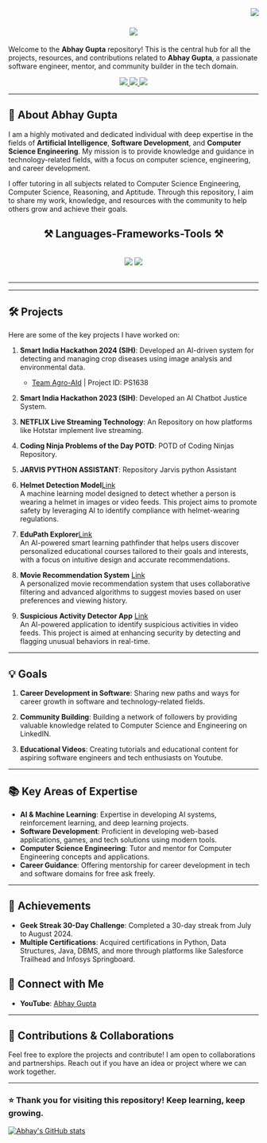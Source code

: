 <img align="right" src="https://visitor-badge.laobi.icu/badge?page_id=Abs6187.Abs6187" />

<h1 align="center">
    <img src="https://readme-typing-svg.herokuapp.com/?font=Righteous&size=35&center=true&vCenter=true&width=500&height=70&duration=4000&lines=Hi+There!+👋;+I'm+Abhay+Gupta!;" />
</h1>


Welcome to the **Abhay Gupta** repository! This is the central hub for all the projects, resources, and contributions related to **Abhay Gupta**, a passionate software engineer, mentor, and community builder in the tech domain.
 </div>
 
<div align="center"> 
  <a href="mailto:contact2abhaygupta6187@gmail.com">
    <img src="https://img.shields.io/badge/Gmail-333333?style=for-the-badge&logo=gmail&logoColor=red" />
  </a>
  <a href="https://linkedin.com/in/abhay-gupta-197b17264](https://www.linkedin.com/in/abhay-gupta-197b17264" target="_blank">
    <img src="https://img.shields.io/badge/LinkedIn-0077B5?style=for-the-badge&logo=linkedin&logoColor=white" target="_blank" />
  </a>

<a href="https://linktr.ee/Abhay_Gupta_6187](https://linktr.ee/Abhay_Gupta_6187" target="_blank">
<img src="https://img.shields.io/badge/linktree-1de9b6?style=for-the-badge&logo=linktree&logoColor=white" target="_blank"/>
 </a>
  <!--<a href="https://salesp07.github.io" target="_blank">
     <img src="https://img.shields.io/badge/Portfolio-FF5722?style=for-the-badge&logo=todoist&logoColor=white" target="_blank" /> <!-- sqlite, safari, google-chrome are other good icon options </a> -->
  
</div>

---

## 📌 About Abhay Gupta

I am a highly motivated and dedicated individual with deep expertise in the fields of **Artificial Intelligence**, **Software Development**, and **Computer Science Engineering**. My mission is to provide knowledge and guidance in technology-related fields, with a focus on computer science, engineering, and career development.

I offer tutoring in all subjects related to Computer Science Engineering, Computer Science, Reasoning, and Aptitude. Through this repository, I aim to share my work, knowledge, and resources with the community to help others grow and achieve their goals.

<h2 align="center">⚒️ Languages-Frameworks-Tools ⚒️</h2>
<br/>
<div align="center">
    <img src="https://skillicons.dev/icons?i=react,bootstrap,html,css,vscode,github,figma,tailwind,git,r" />
    <img src="https://skillicons.dev/icons?i=nodejs,python,javascript,typescript,express,firebase,mongodb,c,java,nextjs,mysql,flask" /><br>
</div>

<br/>
<hr/>

---

## 🛠️ Projects

Here are some of the key projects I have worked on:

1. **Smart India Hackathon 2024 (SIH)**: Developed an AI-driven system for detecting and managing crop diseases using image analysis and environmental data.  
   - [Team Agro-AId](https://www.linkedin.com/in/abhay-gupta-197b17264/details/projects/) | Project ID: PS1638

2. **Smart India Hackathon 2023 (SIH)**: Developed an AI Chatbot Justice System.

3. **NETFLIX Live Streaming Technology**: An Repository on how platforms like Hotstar implement live streaming.

4. **Coding Ninja Problems of the Day POTD**: POTD of Coding Ninjas Repository.

5. **JARVIS PYTHON ASSISTANT**: Repository Jarvis python Assistant

6. **Helmet Detection Model**[Link](https://huggingface.co/spaces/Abs6187/Helmet-Detect-model)  
A machine learning model designed to detect whether a person is wearing a helmet in images or video feeds. This project aims to promote safety by leveraging AI to identify compliance with helmet-wearing regulations.

7. **EduPath Explorer**[Link](https://huggingface.co/spaces/Abs6187/EduPath_Explorer)  
An AI-powered smart learning pathfinder that helps users discover personalized educational courses tailored to their goals and interests, with a focus on intuitive design and accurate recommendations.

8. **Movie Recommendation System** [Link](https://huggingface.co/spaces/Abs6187/Movie-Recommendation-System)  
   A personalized movie recommendation system that uses collaborative filtering and advanced algorithms to suggest movies based on user preferences and viewing history.

9. **Suspicious Activity Detector App** [Link](https://huggingface.co/spaces/Abs6187/Suspicious-Activity-Detector-App)  
   An AI-powered application to identify suspicious activities in video feeds. This project is aimed at enhancing security by detecting and flagging unusual behaviors in real-time.

---

## 💡 Goals

1. **Career Development in Software**: Sharing new paths and ways for career growth in software and technology-related fields.
   
2. **Community Building**: Building a network of followers by providing valuable knowledge related to Computer Science and Engineering on LinkedIN.
   
3. **Educational Videos**: Creating tutorials and educational content for aspiring software engineers and tech enthusiasts on Youtube.

---

## 📚 Key Areas of Expertise

- **AI & Machine Learning**: Expertise in developing AI systems, reinforcement learning, and deep learning projects.
- **Software Development**: Proficient in developing web-based applications, games, and tech solutions using modern tools.
- **Computer Science Engineering**: Tutor and mentor for Computer Engineering concepts and applications.
- **Career Guidance**: Offering mentorship for career development in tech and software domains for free ask freely.

---

## 🎯 Achievements

- **Geek Streak 30-Day Challenge**: Completed a 30-day streak from July to August 2024.
- **Multiple Certifications**: Acquired certifications in Python, Data Structures, Java, DBMS, and more through platforms like Salesforce Trailhead and Infosys Springboard.
 <!--
<div align=center>
  <img width=390 src="https://github-readme-streak-stats-Abs6187.vercel.app/?user=salesp07&count_private=true&theme=react&border_radius=10" alt="streak stats"/>
  <img width=390 src="https://github-readme-stats-Abs6187.vercel.app/api?username=salesp07&count_private=true&show_icons=true&theme=react&rank_icon=github&border_radius=10" alt="readme stats" />
  <br/>
  <img width=325 align="center" src="https://github-readme-stats-Abs6187.vercel.app/api/top-langs/?username=salesp07&hide=HTML&langs_count=8&layout=compact&theme=react&border_radius=10&size_weight=0.5&count_weight=0.5&exclude_repo=github-readme-stats" alt="top langs" />
</div>
--- 



- **LinkedIn**: [Abhay Gupta](https://www.linkedin.com/in/abhay-gupta)
- **GitHub**: [Abhay Gupta](https://github.com/abhaygupta) -->
## 🔗 Connect with Me
- **YouTube**: [Abhay Gupta](https://www.youtube.com/AbhayGupta)

---

## 🤝 Contributions & Collaborations

Feel free to explore the projects and contribute! I am open to collaborations and partnerships. Reach out if you have an idea or project where we can work together.

---

### ⭐ Thank you for visiting this repository! Keep learning, keep growing.
[![Abhay's GitHub stats](https://github-readme-stats.vercel.app/api?username=abs6187)](https://github.com/abs6187/github-readme-stats)
